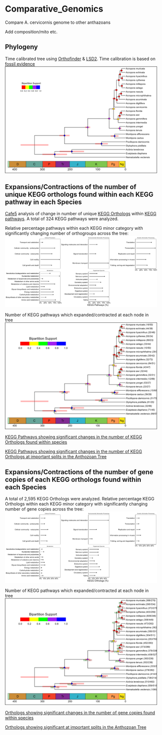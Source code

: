 # Comparative_Genomics
 Compare A. cervicornis genome to other anthazoans

Add composition/mito etc.

## Phylogeny
Time calibrated tree using [Orthofinder](https://github.com/davidemms/OrthoFinder) & [LSD2](https://github.com/tothuhien/lsd2). Time calibration is based on [fossil evidence](Data/fossil_estimates.txt)
![image info](Results/time_tree.png)

## Expansions/Contractions of the number of unique KEGG orthologs found within each KEGG pathway in each Species
[Cafe5](https://github.com/hahnlab/CAFE5) analysis of change in number of unique [KEGG Orthologs](https://www.genome.jp/kegg/ko.html) within [KEGG pathways](https://www.genome.jp/kegg/pathway.html). A total of 324 KEGG pathways were analyzed.

Relative percentage pathways within each KEGG minor category with significantly changing number of orthogroups across the tree:
![image info](Results/significant_change_pathways.png)

Number of KEGG pathways which expanded/contracted at each node in tree
![image info](Results/cafe_time_tree.png)

[KEGG Pathways showing significant changes in the number of KEGG Orthologs found within species](Results/significantly_evolving_pathways.html)

[KEGG Pathways showing significant changes in the number of KEGG Orthologs at important splits in the Anthozoan Tree](Results/pathway_changes_nodes.html)

## Expansions/Contractions of the number of gene copies of each KEGG orthologs found within each Species
A total of 2,595 KEGG Orthologs were analyzed.
Relative percentage KEGG Orthologs within each KEGG minor category with significantly changing number of gene copies across the tree:
![image info](Results/significant_change_ko.png)

Number of KEGG pathways which expanded/contracted at each node in tree
![image info](Results/cafe_time_tree_ko.png)

[Orthologs showing significant changes in the number of gene copies found within species]('Results/significantly_evolving_ko.html')

[Orthologs showing significant at important splits in the Anthozoan Tree]('Results/ko_changes_nodes.html')
